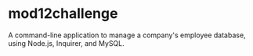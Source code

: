 # mod12challenge
A command-line application to manage a company's employee database, using Node.js, Inquirer, and MySQL.
